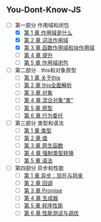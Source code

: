 ## You-Dont-Know-JS

+ [ ] 第一部分 作用域和闭包
    - [x] [第 1 章 作用域是什么](https://github.com/zeromake/book-notes/issues/1)
    - [x] [第 2 章 词法作用域](https://github.com/zeromake/book-notes/issues/2)
    - [x] [第 3 章 函数作用域和块作用域](https://github.com/zeromake/book-notes/issues/3)
    - [ ] [第 4 章 提升](https://github.com/zeromake/book-notes/issues/4)
    - [ ] [第 5 章 作用域闭包](https://github.com/zeromake/book-notes/issues/5)
+ [ ] 第二部分　this和对象原型
    - [ ] [第 1 章 关于this](https://github.com/zeromake/book-notes/issues/6)
    - [ ] [第 2 章 this全面解析](https://github.com/zeromake/book-notes/issues/7)
    - [ ] [第 3 章 对象](https://github.com/zeromake/book-notes/issues/8)
    - [ ] [第 4 章 混合对象“类”](https://github.com/zeromake/book-notes/issues/9)
    - [ ] [第 5 章 原型](https://github.com/zeromake/book-notes/issues/10)
    - [ ] [第 6 章 行为委托](https://github.com/zeromake/book-notes/issues/11)
+ [ ] 第三部分 类型和语法
    - [ ] [第 1 章 类型](https://github.com/zeromake/book-notes/issues/12)
    - [ ] [第 2 章 值](https://github.com/zeromake/book-notes/issues/13)
    - [ ] [第 3 章 原生函数](https://github.com/zeromake/book-notes/issues/14)
    - [ ] [第 4 章 强制类型转换](https://github.com/zeromake/book-notes/issues/15)
    - [ ] [第 5 章 语法](https://github.com/zeromake/book-notes/issues/16)
+ [ ] 第四部分 异步和性能
    - [ ] [第 1 章 异步：现在与将来](https://github.com/zeromake/book-notes/issues/17)
    - [ ] [第 2 章 回调](https://github.com/zeromake/book-notes/issues/18)
    - [ ] [第 3 章 Promise](https://github.com/zeromake/book-notes/issues/19)
    - [ ] [第 4 章 生成器](https://github.com/zeromake/book-notes/issues/20)
    - [ ] [第 5 章 程序性能](https://github.com/zeromake/book-notes/issues/21)
    - [ ] [第 6 章 性能测试与调优](https://github.com/zeromake/book-notes/issues/22)
